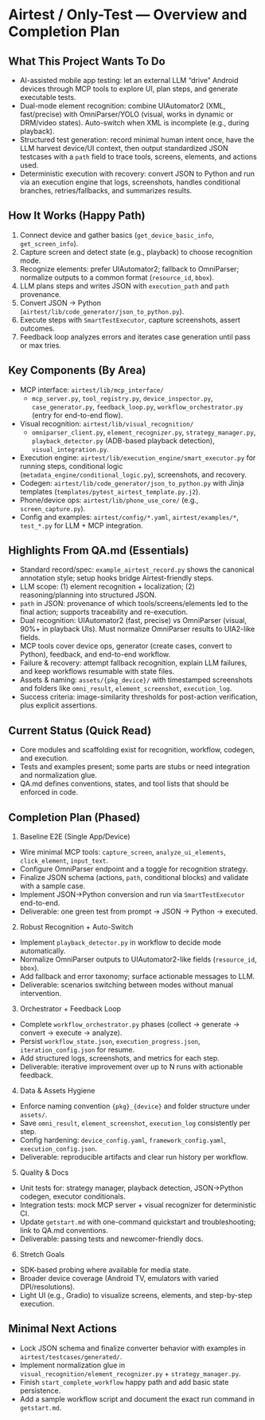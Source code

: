 # Airtest / Only-Test — Overview and Completion Plan

## What This Project Wants To Do
- AI-assisted mobile app testing: let an external LLM “drive” Android devices through MCP tools to explore UI, plan steps, and generate executable tests.
- Dual-mode element recognition: combine UIAutomator2 (XML, fast/precise) with OmniParser/YOLO (visual, works in dynamic or DRM/video states). Auto-switch when XML is incomplete (e.g., during playback).
- Structured test generation: record minimal human intent once, have the LLM harvest device/UI context, then output standardized JSON testcases with a `path` field to trace tools, screens, elements, and actions used.
- Deterministic execution with recovery: convert JSON to Python and run via an execution engine that logs, screenshots, handles conditional branches, retries/fallbacks, and summarizes results.

## How It Works (Happy Path)
1) Connect device and gather basics (`get_device_basic_info`, `get_screen_info`).
2) Capture screen and detect state (e.g., playback) to choose recognition mode.
3) Recognize elements: prefer UIAutomator2; fallback to OmniParser; normalize outputs to a common format (`resource_id`, `bbox`).
4) LLM plans steps and writes JSON with `execution_path` and `path` provenance.
5) Convert JSON → Python (`airtest/lib/code_generator/json_to_python.py`).
6) Execute steps with `SmartTestExecutor`, capture screenshots, assert outcomes.
7) Feedback loop analyzes errors and iterates case generation until pass or max tries.

## Key Components (By Area)
- MCP interface: `airtest/lib/mcp_interface/`
  - `mcp_server.py`, `tool_registry.py`, `device_inspector.py`, `case_generator.py`, `feedback_loop.py`, `workflow_orchestrator.py` (entry for end-to-end flow).
- Visual recognition: `airtest/lib/visual_recognition/`
  - `omniparser_client.py`, `element_recognizer.py`, `strategy_manager.py`, `playback_detector.py` (ADB-based playback detection), `visual_integration.py`.
- Execution engine: `airtest/lib/execution_engine/smart_executor.py` for running steps, conditional logic (`metadata_engine/conditional_logic.py`), screenshots, and recovery.
- Codegen: `airtest/lib/code_generator/json_to_python.py` with Jinja templates (`templates/pytest_airtest_template.py.j2`).
- Phone/device ops: `airtest/lib/phone_use_core/` (e.g., `screen_capture.py`).
- Config and examples: `airtest/config/*.yaml`, `airtest/examples/*`, `test_*.py` for LLM + MCP integration.

## Highlights From QA.md (Essentials)
- Standard record/spec: `example_airtest_record.py` shows the canonical annotation style; setup hooks bridge Airtest-friendly steps.
- LLM scope: (1) element recognition + localization; (2) reasoning/planning into structured JSON.
- `path` in JSON: provenance of which tools/screens/elements led to the final action; supports traceability and re-execution.
- Dual recognition: UIAutomator2 (fast, precise) vs OmniParser (visual, 90%+ in playback UIs). Must normalize OmniParser results to UIA2-like fields.
- MCP tools cover device ops, generator (create cases, convert to Python), feedback, and end-to-end workflow.
- Failure & recovery: attempt fallback recognition, explain LLM failures, and keep workflows resumable with state files.
- Assets & naming: `assets/{pkg_device}/` with timestamped screenshots and folders like `omni_result`, `element_screenshot`, `execution_log`.
- Success criteria: image-similarity thresholds for post-action verification, plus explicit assertions.

## Current Status (Quick Read)
- Core modules and scaffolding exist for recognition, workflow, codegen, and execution.
- Tests and examples present; some parts are stubs or need integration and normalization glue.
- QA.md defines conventions, states, and tool lists that should be enforced in code.

## Completion Plan (Phased)

1) Baseline E2E (Single App/Device)
- Wire minimal MCP tools: `capture_screen`, `analyze_ui_elements`, `click_element`, `input_text`.
- Configure OmniParser endpoint and a toggle for recognition strategy.
- Finalize JSON schema (actions, `path`, conditional blocks) and validate with a sample case.
- Implement JSON→Python conversion and run via `SmartTestExecutor` end-to-end.
- Deliverable: one green test from prompt → JSON → Python → executed.

2) Robust Recognition + Auto-Switch
- Implement `playback_detector.py` in workflow to decide mode automatically.
- Normalize OmniParser outputs to UIAutomator2-like fields (`resource_id`, `bbox`).
- Add fallback and error taxonomy; surface actionable messages to LLM.
- Deliverable: scenarios switching between modes without manual intervention.

3) Orchestrator + Feedback Loop
- Complete `workflow_orchestrator.py` phases (collect → generate → convert → execute → analyze).
- Persist `workflow_state.json`, `execution_progress.json`, `iteration_config.json` for resume.
- Add structured logs, screenshots, and metrics for each step.
- Deliverable: iterative improvement over up to N runs with actionable feedback.

4) Data & Assets Hygiene
- Enforce naming convention `{pkg}_{device}` and folder structure under `assets/`.
- Save `omni_result`, `element_screenshot`, `execution_log` consistently per step.
- Config hardening: `device_config.yaml`, `framework_config.yaml`, `execution_config.json`.
- Deliverable: reproducible artifacts and clear run history per workflow.

5) Quality & Docs
- Unit tests for: strategy manager, playback detection, JSON→Python codegen, executor conditionals.
- Integration tests: mock MCP server + visual recognizer for deterministic CI.
- Update `getstart.md` with one-command quickstart and troubleshooting; link to QA.md conventions.
- Deliverable: passing tests and newcomer-friendly docs.

6) Stretch Goals
- SDK-based probing where available for media state.
- Broader device coverage (Android TV, emulators with varied DPI/resolutions).
- Light UI (e.g., Gradio) to visualize screens, elements, and step-by-step execution.

## Minimal Next Actions
- Lock JSON schema and finalize converter behavior with examples in `airtest/testcases/generated/`.
- Implement normalization glue in `visual_recognition/element_recognizer.py` + `strategy_manager.py`.
- Finish `start_complete_workflow` happy path and add basic state persistence.
- Add a sample workflow script and document the exact run command in `getstart.md`.
